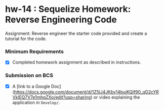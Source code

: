 # hw-14 : Sequelize Homework: Reverse Engineering Code

Assignment: Reverse engineer the starter code provided and create a tutorial for the code. 

### Minimum Requirements
* [x] Completed homework assignment as described in instructions.

### Submission on BCS
* [x] A [link to a Google Doc] (https://docs.google.com/document/d/1Z5lJ4JKbv14bujKQIf90_qD2cYRVkIEQ7V7e1mhqZXo/edit?usp=sharing) or video explaining the application in `Develop/`. 
